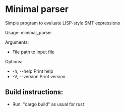 # Minimal parser 

Simple program to evaluate LISP-style SMT expressions

Usage: minimal_parser <FILE>

Arguments:
-   <FILE>  File path to input file

Options:
-   -h, --help     Print help
-   -V, --version  Print version

## Build instructions:
-   Run: "cargo build" as usual for rust
